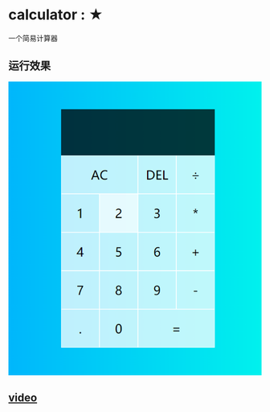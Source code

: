 # <a src="https://inthe-darkness.github.io/JsPractice/content/calculator/">calculator</a> : ★
一个简易计算器
## 运行效果
![](./image/1.png)

## [video](https://www.youtube.com/watch?v=j59qQ7YWLxw)